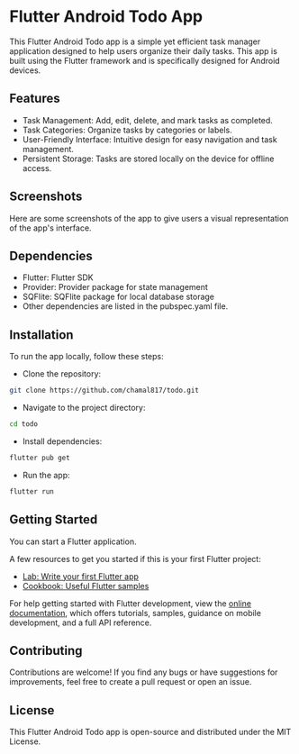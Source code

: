 # Flutter Android Todo App

This Flutter Android Todo app is a simple yet efficient task manager application designed to help users organize their daily tasks. This app is built using the Flutter framework and is specifically designed for Android devices.

## Features
- Task Management: Add, edit, delete, and mark tasks as completed.
- Task Categories: Organize tasks by categories or labels.
- User-Friendly Interface: Intuitive design for easy navigation and task management.
- Persistent Storage: Tasks are stored locally on the device for offline access.

## Screenshots
Here are some screenshots of the app to give users a visual representation of the app's interface.

## Dependencies
- Flutter: Flutter SDK
- Provider: Provider package for state management
- SQFlite: SQFlite package for local database storage
- Other dependencies are listed in the pubspec.yaml file.

## Installation
To run the app locally, follow these steps:
- Clone the repository:
```sh
git clone https://github.com/chamal817/todo.git
```

- Navigate to the project directory:
```sh
cd todo
```

- Install dependencies:
```sh
flutter pub get
```

- Run the app:
```sh
flutter run
```

## Getting Started

You can start a Flutter application.

A few resources to get you started if this is your first Flutter project:

- [Lab: Write your first Flutter app](https://docs.flutter.dev/get-started/codelab)
- [Cookbook: Useful Flutter samples](https://docs.flutter.dev/cookbook)

For help getting started with Flutter development, view the
[online documentation](https://docs.flutter.dev/), which offers tutorials,
samples, guidance on mobile development, and a full API reference.

## Contributing
Contributions are welcome! If you find any bugs or have suggestions for improvements, feel free to create a pull request or open an issue.

## License
This Flutter Android Todo app is open-source and distributed under the MIT License.

